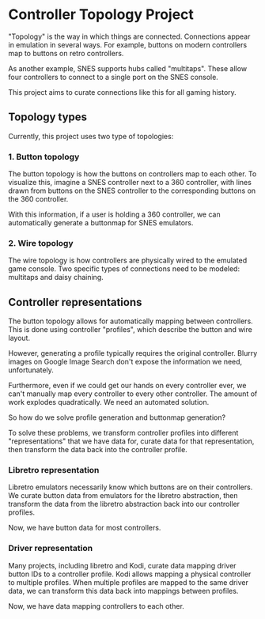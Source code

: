 # Controller Topology Project

"Topology" is the way in which things are connected. Connections appear in emulation in several ways. For example, buttons on modern controllers map to buttons on retro controllers.

As another example, SNES supports hubs called "multitaps". These allow four controllers to connect to a single port on the SNES console.

This project aims to curate connections like this for all gaming history.

## Topology types

Currently, this project uses two type of topologies:

### 1. Button topology

The button topology is how the buttons on controllers map to each other. To visualize this, imagine a SNES controller next to a 360 controller, with lines drawn from buttons on the SNES controller to the corresponding buttons on the 360 controller.

With this information, if a user is holding a 360 controller, we can automatically generate a buttonmap for SNES emulators.

### 2. Wire topology

The wire topology is how controllers are physically wired to the emulated game console. Two specific types of connections need to be modeled: multitaps and daisy chaining.

## Controller representations

The button topology allows for automatically mapping between controllers. This is done using controller "profiles", which describe the button and wire layout.

However, generating a profile typically requires the original controller. Blurry images on Google Image Search don't expose the information we need, unfortunately.

Furthermore, even if we could get our hands on every controller ever, we can't manually map every controller to every other controller. The amount of work explodes quadratically. We need an automated solution.

So how do we solve profile generation and buttonmap generation?

To solve these problems, we transform controller profiles into different "representations" that we have data for, curate data for that representation, then transform the data back into the controller profile.

### Libretro representation

Libretro emulators necessarily know which buttons are on their controllers. We curate button data from emulators for the libretro abstraction, then transform the data from the libretro abstraction back into our controller profiles.

Now, we have button data for most controllers.

### Driver representation

Many projects, including libretro and Kodi, curate data mapping driver button IDs to a controller profile. Kodi allows mapping a physical controller to multiple profiles. When multiple profiles are mapped to the same driver data, we can transform this data back into mappings between profiles.

Now, we have data mapping controllers to each other.
